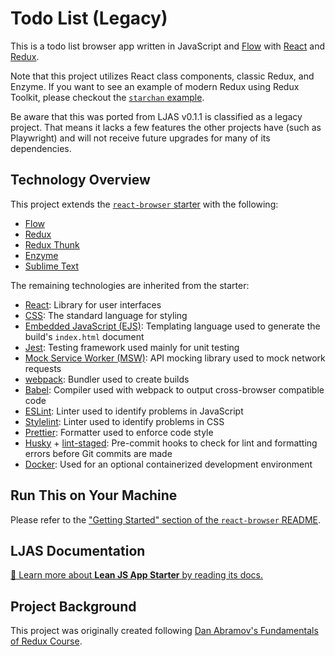 # Todo List (Legacy)

This is a todo list browser app written in JavaScript and [Flow](https://flow.org) with [React](https://react.dev) and [Redux](https://redux.js.org).

Note that this project utilizes React class components, classic Redux, and Enzyme. If you want to see an example of modern Redux using Redux Toolkit, please checkout the [`starchan` example](https://github.com/mattlean/lean-js-app-starter/tree/master/starters/starchan).

Be aware that this was ported from LJAS v0.1.1 is classified as a legacy project. That means it lacks a few features the other projects have (such as Playwright) and will not receive future upgrades for many of its dependencies.

## Technology Overview

This project extends the [`react-browser` starter](https://github.com/mattlean/lean-js-app-starter/tree/master/starters/react-browser) with the following:

-   [Flow](https://flow.org)
-   [Redux](https://redux.js.org)
-   [Redux Thunk](https://github.com/reduxjs/redux-thunk)
-   [Enzyme](https://enzymejs.github.io/enzyme)
-   [Sublime Text](https://sublimetext.com)

The remaining technologies are inherited from the starter:

-   [React](https://react.dev): Library for user interfaces
-   [CSS](https://w3.org/Style/CSS/Overview.en.html): The standard language for styling
-   [Embedded JavaScript (EJS)](https://ejs.co): Templating language used to generate the build's `index.html` document
-   [Jest](https://jestjs.io): Testing framework used mainly for unit testing
-   [Mock Service Worker (MSW)](https://mswjs.io): API mocking library used to mock network requests
-   [webpack](https://webpack.js.org): Bundler used to create builds
-   [Babel](https://babeljs.io): Compiler used with webpack to output cross-browser compatible code
-   [ESLint](https://eslint.org): Linter used to identify problems in JavaScript
-   [Stylelint](https://stylelint.io): Linter used to identify problems in CSS
-   [Prettier](https://prettier.io): Formatter used to enforce code style
-   [Husky](https://typicode.github.io/husky) + [lint-staged](https://github.com/okonet/lint-staged): Pre-commit hooks to check for lint and formatting errors before Git commits are made
-   [Docker](https://docker.com): Used for an optional containerized development environment

## Run This on Your Machine

Please refer to the ["Getting Started" section of the `react-browser` README](https://github.com/mattlean/lean-js-app-starter/tree/master/starters/react-browser#getting-started).

## LJAS Documentation

[📖 Learn more about **Lean JS App Starter** by reading its docs.](https://github.com/mattlean/lean-js-app-starter/tree/master/docs)

## Project Background

This project was originally created following [Dan Abramov's Fundamentals of Redux Course](https://egghead.io/courses/fundamentals-of-redux-course-from-dan-abramov-bd5cc867).

